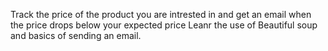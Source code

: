 Track the price of the product you are intrested in and get an email when the price drops below your expected price
Leanr the use of Beautiful soup and basics of sending an email.
